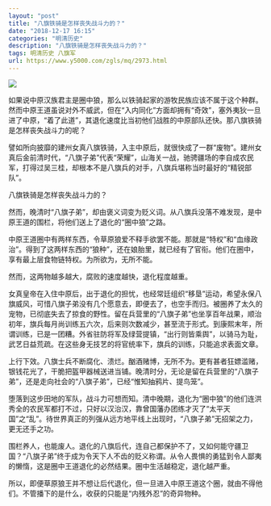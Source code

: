 ```yaml
---
layout: "post"
title: "八旗铁骑是怎样丧失战斗力的？"
date: "2018-12-17 16:15"
categories: "明清历史"
description: "八旗铁骑是怎样丧失战斗力的？"
tags: 明清历史 八旗军
url: https://www.y5000.com/zgls/mq/2973.html
---
```






![](https://img.y5000.com/uploads/allimg/160725/4-160H5232526346.jpg)

如果说中原汉族君主是圈中狼，那么以铁骑起家的游牧民族应该不属于这个种群。然而中原王道虽说对外不威武，但在“入内同化”方面却拥有“奇效”，塞外夷狄一旦进了中原，“着了此道”，其退化速度比当初他们战胜的中原部队还快。那八旗铁骑是怎样丧失战斗力的呢？

譬如所向披靡的建州女真八旗铁骑，入主中原后，就很快成了一群“废物”。建州女真后金前清时代，“八旗子弟”代表“荣耀”，山海关一战，驰骋疆场的李自成农民军，打得过吴三桂，却根本不是八旗兵的对手，八旗兵堪称当时最好的“精锐部队”。

八旗铁骑是怎样丧失战斗力的？

然而，晚清时“八旗子弟”，却由褒义词变为贬义词。从八旗兵没落不难发现，是中原王道的围栏，将他们送上了退化的“圈中狼”之路。

中原王道圈中有两样东西，令草原狼爱不释手欲罢不能。那就是“特权”和“血缘政治”。得到了这两样东西的“狼种”，还在娘胎里，就已经有了官衔。他们在圈中，享有最上层食物链特权。为所欲为，无所不能。

然而，这两物越多越大，腐败的速度越快，退化程度越重。

女真皇帝在入住中原后，出于退化的担忧，也经常廷组织“移垦”运动，希望永保八旗威风，可惜八旗子弟没有几个愿意去，即便去了，也空手而归。被圈养了太久的宠物，已彻底失去了掠食的野性。留在兵营里的“八旗子弟”也坐享百年战果，顺治初年，旗兵每月尚训练五六次，后来则次数减少，甚至流于形式。到康熙末年，所谓训练，已是一团糟。外省驻防将军及绿营提镇，“出行则皆乘舆”，以骑马为耻，武艺日益荒疏。在这些身无技艺的将官统率下，旗兵的训练，只能追求表面文章。

上行下效。八旗士兵不断腐化、溃烂。酗酒赌博，无所不为。更有甚者狂嫖滥赌，银钱花光了，干脆把盔甲器械送进当铺。晚清时分，无论是留在兵营里的“八旗子弟”，还是走向社会的“八旗子弟”，已经“惟知抽鸦片、提鸟笼”。

堕落到这步田地的军队，战斗力可想而知。清中晚期，退化为“圈中狼”的他们连洪秀全的农民军都打不过，只好以汉治汉，靠曾国藩办团练才灭了“太平天国”之“乱”。待世界真正的列强从远方地平线上出现时，“八旗子弟”无招架之力，更无还手之功。

围栏养人，也能废人。退化的八旗后代，连自己都保护不了，又如何能守疆卫国？“八旗子弟”终于成为令天下人不齿的贬义称谓。从令人畏惧的勇猛到令人鄙夷的懒惰，这是圈中王道退化的必然结果。圈中生活越稳定，退化越严重。

所以，即便草原狼王并不想让后代退化，但一旦进入中原王道这个圈，就由不得他们。不管播下的是什么，收获的只能是“内残外忍”的奇异物种。
